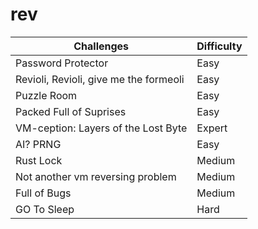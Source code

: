 # rev

| Challenges                             | Difficulty |
|----------------------------------------|------------|
| Password Protector                     | Easy       |
| Revioli, Revioli, give me the formeoli | Easy       |
| Puzzle Room                            | Easy       |
| Packed Full of Suprises                | Easy       |
| VM-ception: Layers of the Lost Byte    | Expert     |
| AI? PRNG                               | Easy       |
| Rust Lock                              | Medium     |
| Not another vm reversing problem       | Medium     |
| Full of Bugs                           | Medium     |
| GO To Sleep                            | Hard       |


